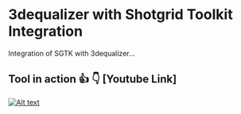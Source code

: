 # 3dequalizer with Shotgrid Toolkit Integration 
Integration of SGTK with 3dequalizer...

## Tool in action  :+1: :point_down: [Youtube Link]

[![Alt text](https://img.youtube.com/vi/sv0vfZSmgx4/0.jpg)](https://www.youtube.com/watch?v=sv0vfZSmgx4)

